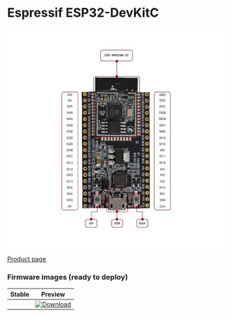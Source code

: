 # Espressif ESP32-DevKitC

![](../../images/reference-targets/esp32-devkitc.jpg)

[Product page](https://www.espressif.com/en/products/hardware/esp32-devkitc/overview)

### Firmware images (ready to deploy)

| Stable | Preview |
|---|---|
| []() | [ ![Download](https://api.bintray.com/packages/nfbot/nanoframework-images-dev/ESP32_DEVKITC/images/download.svg) ](https://bintray.com/nfbot/nanoframework-images-dev/ESP32_DEVKITC/_latestVersion) |
